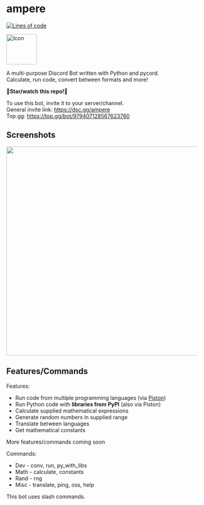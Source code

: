 # ampere
[![Lines of code](https://tokei.rs/b1/github/czlucius/ampere?category=code)](https://github.com/czlucius/ampere)

<img src="https://user-images.githubusercontent.com/58442255/189476048-affd92ce-1521-41a5-bbf7-0ba73ef81e7a.png" height=80 alt="Icon"/>  

A multi-purpose Discord Bot written with Python and pycord.  
Calculate, run code, convert between formats and more!

**🌟Star/watch this repo!🌟**

To use this bot, invite it to your server/channel.  
General invite link: https://dsc.gg/ampere  
Top.gg: https://top.gg/bot/979407128567623760

## Screenshots
<img src="https://user-images.githubusercontent.com/58442255/189299429-c1b57f62-71da-4466-b104-db9a00734100.png" height="550"></img>

## Features/Commands

Features:
- Run code from multiple programming languages (via [Piston](https://github.com/engineer-man/piston))
- Run Python code with **libraries from PyPI** (also via Piston)
- Calculate supplied mathematical expressions
- Generate random numbers in supplied range
- Translate between languages
- Get mathematical constants

More features/commands coming soon


Commands:
- Dev - conv, run, py_with_libs
- Math - calculate, constants
- Rand - rng
- Misc - translate, ping, oss, help

This bot uses slash commands.
